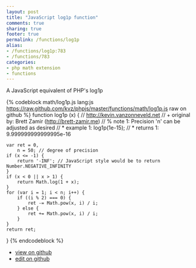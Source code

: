 ```yaml
---
layout: post
title: "JavaScript log1p function"
comments: true
sharing: true
footer: true
permalink: /functions/log1p
alias:
- /functions/log1p:783
- /functions/783
categories:
- php math extension
- functions
---
```

A JavaScript equivalent of PHP's log1p

<!-- more -->

{% codeblock math/log1p.js lang:js https://raw.github.com/kvz/phpjs/master/functions/math/log1p.js raw on github %}
function log1p (x) {
    // http://kevin.vanzonneveld.net
    // +   original by: Brett Zamir (http://brett-zamir.me)
    // %          note 1: Precision 'n' can be adjusted as desired
    // *     example 1: log1p(1e-15);
    // *     returns 1: 9.999999999999995e-16

    var ret = 0,
        n = 50; // degree of precision
    if (x <= -1) {
        return '-INF'; // JavaScript style would be to return Number.NEGATIVE_INFINITY
    }
    if (x < 0 || x > 1) {
        return Math.log(1 + x);
    }
    for (var i = 1; i < n; i++) {
        if ((i % 2) === 0) {
            ret -= Math.pow(x, i) / i;
        } else {
            ret += Math.pow(x, i) / i;
        }
    }
    return ret;
}
{% endcodeblock %}

 - [view on github](https://github.com/kvz/phpjs/blob/master/functions/math/log1p.js)
 - [edit on github](https://github.com/kvz/phpjs/edit/master/functions/math/log1p.js)

